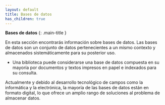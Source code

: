 ```yaml
---
layout: default
title: Bases de datos
has_children: true
---
```


**Bases de datos**
{: .main-title }

En esta sección encontrarás información sobre bases de datos.
Las bases de datos son un conjunto de datos pertenecientes a un mismo contexto y almacenados sistemáticamente para su posterior uso. 

- Una biblioteca puede considerarse una base de datos compuesta en su mayoría por documentos y textos impresos en papel e indexados para su consulta. 

Actualmente y debido al desarrollo tecnológico de campos como la informática y la electrónica, la mayoría de las bases de datos están en formato digital, lo que ofrece un amplio rango de soluciones al problema de almacenar datos.
